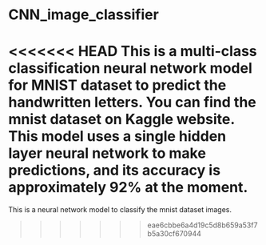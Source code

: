 # CNN_image_classifier

<<<<<<< HEAD
This is a multi-class classification neural network model for MNIST dataset to predict the handwritten letters. You can find the mnist dataset on Kaggle website.
This model uses a single hidden layer neural network to make predictions, and its accuracy is approximately 92% at the moment.
=======
This is a neural network model to classify the mnist dataset images.
>>>>>>> eae6cbbe6a4d19c5d8b659a53f7b5a30cf670944

